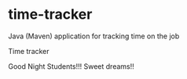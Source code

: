 # time-tracker
Java (Maven) application for tracking time on the job

Time tracker

Good Night Students!!!
Sweet dreams!!
